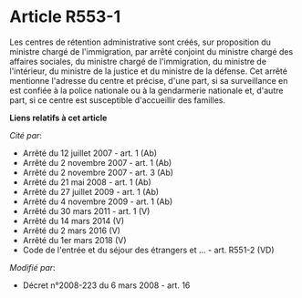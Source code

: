 # Article R553-1

Les centres de rétention administrative sont créés, sur proposition du ministre chargé de l'immigration, par arrêté conjoint
du ministre chargé des affaires sociales, du ministre chargé de l'immigration, du ministre de l'intérieur, du ministre de la
justice et du ministre de la défense. Cet arrêté mentionne l'adresse du centre et précise, d'une part, si sa surveillance en
est confiée à la police nationale ou à la gendarmerie nationale et, d'autre part, si ce centre est susceptible d'accueillir
des familles.

**Liens relatifs à cet article**

_Cité par_:

  - Arrêté du 12 juillet 2007 - art. 1 (Ab)
  - Arrêté du 2 novembre 2007 - art. 1 (Ab)
  - Arrêté du 2 novembre 2007 - art. 3 (Ab)
  - Arrêté du 21 mai 2008 - art. 1 (Ab)
  - Arrêté du 27 juillet 2009 - art. 1 (Ab)
  - Arrêté du 4 novembre 2009 - art. 1 (Ab)
  - Arrêté du 30 mars 2011 - art. 1 (V)
  - Arrêté du 14 mars 2014 (V)
  - Arrêté du 2 mars 2016 (V)
  - Arrêté du 1er mars 2018 (V)
  - Code de l'entrée et du séjour des étrangers et ... - art. R551-2 (VD)

_Modifié par_:

  - Décret n°2008-223 du 6 mars 2008 - art. 16
